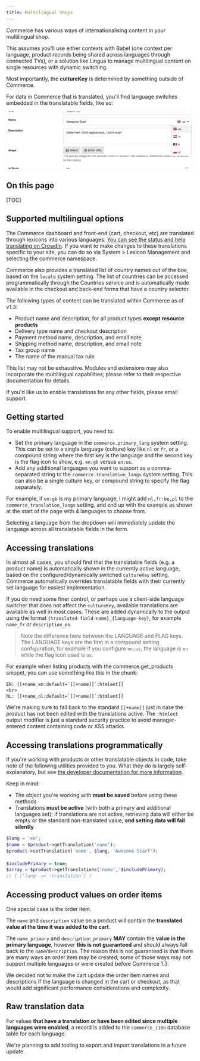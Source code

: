 ```yaml
---
title: Multilingual Shops
---
```


Commerce has various ways of internationalising content in your multilingual shop.

This assumes you'll use either contexts with Babel (one context per language, product records being shared across languages through connected TVs), or a solution like Lingua to manage multilingual content on single resources with dynamic switching.

Most importantly, the **cultureKey** is determined by something outside of Commerce.

For data in Commerce that is translated, you'll find language switches embedded in the translatable fields, like so:

![Screenshot of a product form with the language dropdown showing EN, NL, FR (with Belgian flag) and PL](../images/gettingstarted/multilingual-ex.jpg)

## On this page

[TOC]

## Supported multilingual options


The Commerce dashboard and front-end (cart, checkout, etc) are translated through lexicons into various languages. [You can see the status and help translating on CrowdIn](https://crowdin.com/project/modmore-commerce). If you want to make changes to these translations specific to your site, you can do so via System > Lexicon Management and selecting the commerce namespace.

Commerce also provides a translated list of country names out of the box, based on the `locale` system setting. The list of countries can be accessed programmatically through the Countries service and is automatically made available in the checkout and back-end forms that have a country selector.

The following types of content can be translated within Commerce as of v1.3:

- Product name and description, for all product types **except resource products**
- Delivery type name and checkout description
- Payment method name, description, and email note
- Shipping method name, description, and email note
- Tax group name
- The name of the manual tax rule

This list may not be exhaustive. Modules and extensions may also incorporate the multilingual capabilities; please refer to their respective documentation for details.

If you'd like us to enable translations for any other fields, please email support.

## Getting started

To enable multilingual support, you need to:

- Set the primary language in the `commerce.primary_lang` system setting. This can be set to a single language (culture) key like `nl` or `fr`, or a compound string where the first key is the language and the second key is the flag icon to show, e.g. `en:gb` versus `en:us`.
- Add any additional languages you want to support as a comma-separated string to the `commerce.translation_langs` system setting. This can also be a single culture key, or compound string to specify the flag separately.

For example, if `en:gb` is my primary language, I might add `nl,fr:be,pl` to the `commerce_translation_langs` setting, and end up with the example as shown at the start of the page with 4 languages to choose from.

Selecting a language from the dropdown will immediately update the language across all translatable fields in the form.

## Accessing translations

In almost all cases, you should find that the translatable fields (e.g. a product name) is automatically shown in the currently active language, based on the configured/dynamically switched `cultureKey` setting. Commerce automatically overrides translatable fields with their currently set language for easiest implementation.

If you do need some finer control, or perhaps use a client-side language switcher that does not affect the `cultureKey`, available translations are available as well in most cases. These are added dynamically to the output using the format `{translated-field-name}_{language-key}`, for example `name_fr` or `description_en`.

> Note the difference here between the LANGUAGE and FLAG keys. The LANGUAGE keys are the first in a compound setting configuration, for example if you configure `en:us`, the language is `en` while the flag icon used is `us`.

For example when listing products with the commerce.get_products snippet, you can use something like this in the chunk:

```
EN: [[+name_en:default=`[[+name]]`:htmlent]]
<br>
NL: [[+name_nl:default=`[[+name]]`:htmlent]]
```

We're making sure to fall back to the standard `[[+name]]` just in case the product has not been edited with the translations active. The `:htmlent` output modifier is just a standard security practice to avoid manager-entered content containing code or XSS attacks.

## Accessing translations programmatically

If you're working with products or other translatable objects in code, take note of the following utilities provided to you. What they do is largely self-explanatory, but see [the developer documentation for more information](Developer/I18n).

Keep in mind:

- The object you're working with **must be saved** before using these methods
- Translations **must be active** (with both a primary and additional languages set); if translations are not active, retrieving data will either be empty or the standard non-translated value, **and setting data will fail silently**

```php
$lang = 'en';
$name = $product->getTranslation('name');
$product->setTranslation('name', $lang, 'Awesome Scarf');

$includePrimary = true;
$array = $product->getTranslations('name', $includePrimary);
// [ ['lang' => 'translation'] ]
```

## Accessing product values on order items

One special case is the order item.

The `name` and `description` value on a product will contain the **translated value at the time it was added to the cart**.

The `name_primary` and `description_primary` **MAY** contain the **value in the primary language**, however **this is not guaranteed** and should always fall back to the `name`/`description`. The reason this is not guaranteed is that there are many ways an order item may be created; some of those ways may not support multiple languages or were created before Commerce 1.3.

We decided not to make the cart update the order item names and descriptions if the language is changed in the cart or checkout, as that would add significant performance considerations and complexity.

## Raw translation data

For values **that have a translation or have been edited since multiple languages were enabled**, a record is added to the `commerce_i18n` database table for each language.

We're planning to add tooling to export and import translations in a future update.


